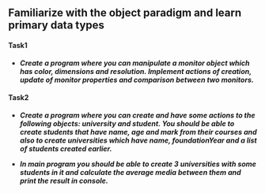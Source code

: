 ## Familiarize with the object paradigm and learn primary data types

#### Task1

*  _**Create a program where you can manipulate a monitor object which has color, dimensions and resolution. 
Implement actions of creation, update of monitor properties and comparison between two monitors.**_


#### Task2
 *  _**Create a program where you can create and have some actions to the following objects: university and student. 
You should be able to create students that have name, age and mark from their courses and also to create universities which have name, 
foundationYear and a list of students created earlier.**_

*  _**In main program you should be able to create 3 universities with some students in it and calculate the average media between them and 
print the result in console.**_
